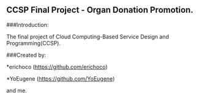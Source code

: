 CCSP Final Project - Organ Donation Promotion.
---------

###Introduction:

   The final project of Cloud Computing-Based Service Design and Programming(CCSP).

###Created by:

   *erichoco (https://github.com/erichoco)
   
   *YoEugene (https://github.com/YoEugene)
   
   and me.
  
